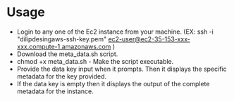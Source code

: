 # Usage
 * Login to any one of the Ec2 instance from your machine. (EX: ssh -i "dilipdesingaws-ssh-key.pem" ec2-user@ec2-35-153-xxx-xxx.compute-1.amazonaws.com ) 
 * Download the meta_data.sh script.
 * chmod +x meta_data.sh   - Make the script executable. 
 * Provide the data key input when it prompts. Then it displays the specific metadata for the key provided. 
 * If the data key is empty then it displays the output of the complete  metadata for the instance. 

